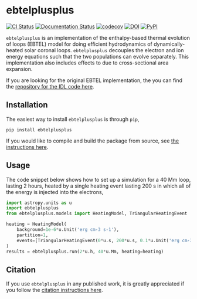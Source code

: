 # ebtelplusplus

[![CI Status](https://github.com/rice-solar-physics/ebtelplusplus/actions/workflows/ci.yml/badge.svg)](https://github.com/rice-solar-physics/ebtelPlusPlus/actions/workflows/ci.yml)
[![Documentation Status](https://readthedocs.org/projects/ebtelplusplus/badge/?version=latest)](https://ebtelplusplus.readthedocs.io/en/latest/?badge=latest)
[![codecov](https://codecov.io/gh/rice-solar-physics/ebtelplusplus/branch/main/graph/badge.svg?token=8G5H9T5AAH)](https://codecov.io/gh/rice-solar-physics/ebtelplusplus)
[![DOI](https://zenodo.org/badge/DOI/10.5281/zenodo.12675386.svg)](https://doi.org/10.5281/zenodo.12675386)
[![PyPI](https://img.shields.io/pypi/v/ebtelplusplus.svg)](https://pypi.org/project/ebtelplusplus)

`ebtelplusplus` is an implementation of the enthalpy-based thermal evolution of loops (EBTEL) model for doing
efficient hydrodynamics of dynamically-heated solar coronal loops.
`ebtelplusplus` decouples the electron and ion energy equations such that the two populations can evolve separately.
This implementation also includes effects to due to cross-sectional area expansion.

If you are looking for the original EBTEL implementation, the you can find the [repository for the IDL code here](https://github.com/rice-solar-physics/EBTEL).

## Installation

The easiest way to install `ebtelplusplus` is through `pip`,

```shell
pip install ebtelplusplus
```

If you would like to compile and build the package from source, see [the instructions here](https://ebtelplusplus.readthedocs.org/en/stable/development.html).

## Usage

The code snippet below shows how to set up a simulation for a 40 Mm loop, lasting 2 hours, heated by a single
heating event lasting 200 s in which all of the energy is injected into the electrons,

```python
import astropy.units as u
import ebtelplusplus
from ebtelplusplus.models import HeatingModel, TriangularHeatingEvent

heating = HeatingModel(
    background=1e-6*u.Unit('erg cm-3 s-1'),
    partition=1,
    events=[TriangularHeatingEvent(0*u.s, 200*u.s, 0.1*u.Unit('erg cm-3 s-1'))]
)
results = ebtelplusplus.run(2*u.h, 40*u.Mm, heating=heating)
```

## Citation

If you use `ebtelplusplus` in any published work, it is greatly appreciated if you follow the [citation instructions here](https://ebtelplusplus.readthedocs.io/en/stable/index.html#citation).
